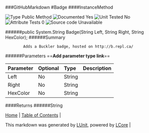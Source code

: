 ###GitHubMarkdown
#Badge
####InstanceMethod

![Type Public Method](http://b.repl.ca/v1/Type-Public%20Method-lightgrey.png) ![Documented Yes](http://b.repl.ca/v1/Documented-Yes-brightgreen.png) ![Unit Tested No](http://b.repl.ca/v1/Unit%20Tested-No-lightgrey.png) ![Attribute Tests 0](http://b.repl.ca/v1/Attribute%20Tests-0-lightgrey.png) ![Source code Unavailable](http://b.repl.ca/v1/Source%20code-Unavailable-red.png)

######public System.String Badge(String Left, String Right, String HexColor);
######Summary

            Adds a Buckler badge, hosted on http://b.repl.ca/
            
######Parameters
==__Add parameter type link__==

Parameter | Optional | Type | Description
:---  | :---  | :---  | :--- 
Left | No | String | 
Right | No | String | 
HexColor | No | String | 

####Returns
######String

[Home](../../README.md) | [Table of Contents](../../TableOfContents.md) | 


This markdown was generated by [LUnit](https://github.com/CodeSingularity/LUnit), powered by [LCore](https://github.com/CodeSingularity/LCore) | 

